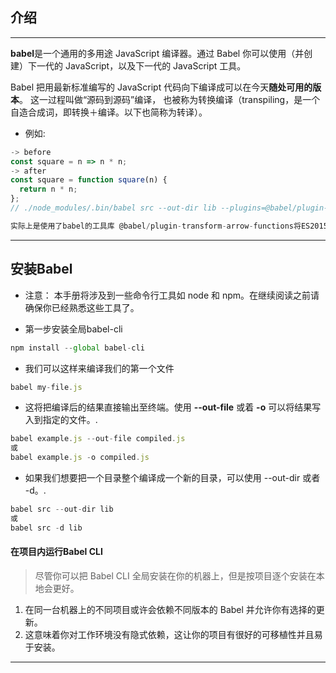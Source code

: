 ## 介绍  

-------------

**babel**是一个通用的多用途 JavaScript 编译器。通过 Babel 你可以使用（并创建）下一代的 JavaScript，以及下一代的 JavaScript 工具。

Babel 把用最新标准编写的 JavaScript 代码向下编译成可以在今天**随处可用的版本**。 这一过程叫做“源码到源码”编译， 也被称为转换编译（transpiling，是一个自造合成词，即转换＋编译。以下也简称为转译）。

- 例如: 
```JavaScript
-> before
const square = n => n * n;
-> after
const square = function square(n) {
  return n * n;
};
// ./node_modules/.bin/babel src --out-dir lib --plugins=@babel/plugin-transform-arrow-functions

实际上是使用了babel的工具库 @babel/plugin-transform-arrow-functions将ES2015+箭头函数转换成匿名函数的形式
```

------------------


## 安装Babel  
- 注意： 本手册将涉及到一些命令行工具如 node 和 npm。在继续阅读之前请确保你已经熟悉这些工具了。

- 第一步安装全局babel-cli
```JavaScript
npm install --global babel-cli
```
- 我们可以这样来编译我们的第一个文件
```JavaScript
babel my-file.js
```
- 这将把编译后的结果直接输出至终端。使用 **--out-file** 或着 **-o** 可以将结果写入到指定的文件。.
```JavaScript
babel example.js --out-file compiled.js
或
babel example.js -o compiled.js
```
- 如果我们想要把一个目录整个编译成一个新的目录，可以使用 --out-dir 或者 -d。.
```JavaScript
babel src --out-dir lib
或
babel src -d lib
```
#### 在项目内运行Babel CLI    
> 尽管你可以把 Babel CLI 全局安装在你的机器上，但是按项目逐个安装在本地会更好。


1. 在同一台机器上的不同项目或许会依赖不同版本的 Babel 并允许你有选择的更新。  
2. 这意味着你对工作环境没有隐式依赖，这让你的项目有很好的可移植性并且易于安装。


------------------